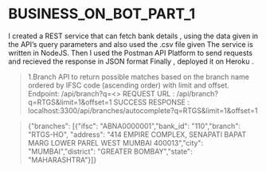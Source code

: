 # BUSINESS_ON_BOT_PART_1

I created a REST service that can fetch bank details , using the data given in the API’s query parameters and also used the .csv file given The service is written in NodeJS. Then I used the Postman API Platform to send requests and recieved the response in JSON format Finally , deployed it on Heroku .

> 1.Branch API to return possible matches based on the branch name ordered by IFSC code (ascending order) with limit and offset.
Endpoint:
> /api/branch?q=<>
REQUEST URL :
> /api/branch?q=RTGS&limit=1&offset=1
SUCCESS RESPONSE :
> localhost:3300/api/branches/autocomplete?q=RTGS&limit=1&offset=1

> {"branches": [{"ifsc": "ABNA0000001","bank_id": "110","branch": "RTGS-HO",      "address": "414 EMPIRE COMPLEX, SENAPATI BAPAT MARG LOWER PAREL WEST MUMBAI 400013","city": "MUMBAI","district": "GREATER BOMBAY","state": "MAHARASHTRA"}]}
